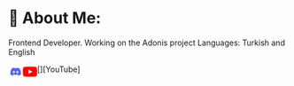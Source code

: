 
# 🙋 About Me:

Frontend Developer.
Working on the Adonis project
Languages: Turkish and English

[<img align="left" alt="Git" width="26px" src="https://raw.githubusercontent.com/github/explore/cebd63002168a05a6a642f309227eefeccd92950/topics/discord/discord.png" />][Discord]
[<img align="left" alt="Git" width="26px" src="https://raw.githubusercontent.com/github/explore/cebd63002168a05a6a642f309227eefeccd92950/topics/youtube/youtube.png" />][YouTube]
<br />

[Discord]: https://discord.gg/Ywruzc9uVB

<br />
<br />
